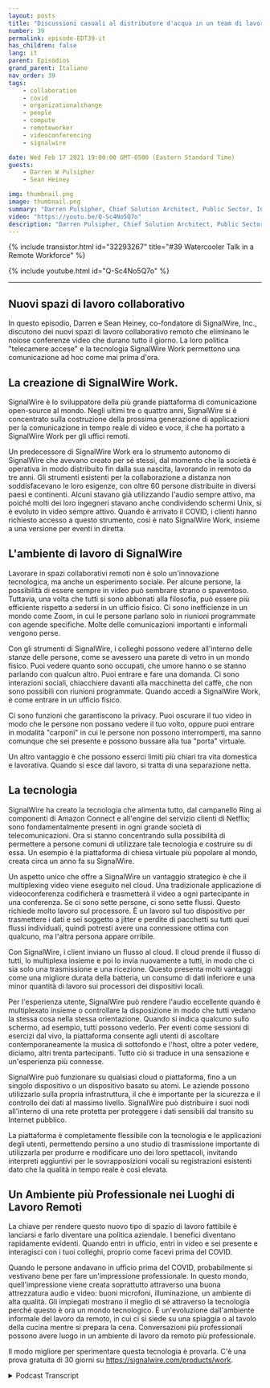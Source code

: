 ```yaml
---
layout: posts
title: "Discussioni casuali al distributore d'acqua in un team di lavoro a distanza"
number: 39
permalink: episode-EDT39-it
has_children: false
lang: it
parent: Episódios
grand_parent: Italiano
nav_order: 39
tags:
    - collaboration
    - covid
    - organizationalchange
    - people
    - compute
    - remoteworker
    - videoconferencing
    - signalwire

date: Wed Feb 17 2021 19:00:00 GMT-0500 (Eastern Standard Time)
guests:
    - Darren W Pulsipher
    - Sean Heiney

img: thumbnail.png
image: thumbnail.png
summary: "Darren Pulsipher, Chief Solution Architect, Public Sector, Intel, e Sean Heiney, co-fondatore di SignalWire, Inc., discutono delle politiche di lavoro a distanza dell'azienda riguardanti le telecamere accese e della loro nuova tecnologia di spazi di lavoro collaborativi a distanza che favorisce la comunicazione ad hoc per la loro forza lavoro completamente remota."
video: "https://youtu.be/Q-Sc4No5Q7o"
description: "Darren Pulsipher, Chief Solution Architect, Public Sector, Intel, e Sean Heiney, co-fondatore di SignalWire, Inc., discutono delle politiche di lavoro a distanza dell'azienda riguardanti le telecamere accese e della loro nuova tecnologia di spazi di lavoro collaborativi a distanza che favorisce la comunicazione ad hoc per la loro forza lavoro completamente remota."
---
```


<div>
{% include transistor.html id="32293267" title="#39 Watercooler Talk in a Remote Workforce" %}

{% include youtube.html id="Q-Sc4No5Q7o" %}
</div>

---

## Nuovi spazi di lavoro collaborativo

In questo episodio, Darren e Sean Heiney, co-fondatore di SignalWire, Inc., discutono dei nuovi spazi di lavoro collaborativo remoto che eliminano le noiose conferenze video che durano tutto il giorno. La loro politica "telecamere accese" e la tecnologia SignalWire Work permettono una comunicazione ad hoc come mai prima d'ora.

## La creazione di SignalWire Work.

SignalWire è lo sviluppatore della più grande piattaforma di comunicazione open-source al mondo. Negli ultimi tre o quattro anni, SignalWire si è concentrato sulla costruzione della prossima generazione di applicazioni per la comunicazione in tempo reale di video e voce, il che ha portato a SignalWire Work per gli uffici remoti.

Un predecessore di SignalWire Work era lo strumento autonomo di SignalWire che avevano creato per sé stessi, dal momento che la società è operativa in modo distribuito fin dalla sua nascita, lavorando in remoto da tre anni. Gli strumenti esistenti per la collaborazione a distanza non soddisfacevano le loro esigenze, con oltre 60 persone distribuite in diversi paesi e continenti. Alcuni stavano già utilizzando l'audio sempre attivo, ma poiché molti dei loro ingegneri stavano anche condividendo schermi Unix, si è evoluto in video sempre attivo. Quando è arrivato il COVID, i clienti hanno richiesto accesso a questo strumento, così è nato SignalWire Work, insieme a una versione per eventi in diretta.

## L'ambiente di lavoro di SignalWire

Lavorare in spazi collaborativi remoti non è solo un'innovazione tecnologica, ma anche un esperimento sociale. Per alcune persone, la possibilità di essere sempre in video può sembrare strano o spaventoso. Tuttavia, una volta che tutti si sono abbonati alla filosofia, può essere più efficiente rispetto a sedersi in un ufficio fisico. Ci sono inefficienze in un mondo come Zoom, in cui le persone parlano solo in riunioni programmate con agende specifiche. Molte delle comunicazioni importanti e informali vengono perse.

Con gli strumenti di SignalWire, i colleghi possono vedere all'interno delle stanze delle persone, come se avessero una parete di vetro in un mondo fisico. Puoi vedere quanto sono occupati, che umore hanno o se stanno parlando con qualcun altro. Puoi entrare e fare una domanda. Ci sono interazioni sociali, chiacchiere davanti alla macchinetta del caffè, che non sono possibili con riunioni programmate. Quando accedi a SignalWire Work, è come entrare in un ufficio fisico.

Ci sono funzioni che garantiscono la privacy. Puoi oscurare il tuo video in modo che le persone non possano vedere il tuo volto, oppure puoi entrare in modalità "carponi" in cui le persone non possono interromperti, ma sanno comunque che sei presente e possono bussare alla tua "porta" virtuale.

Un altro vantaggio è che possono esserci limiti più chiari tra vita domestica e lavorativa. Quando si esce dal lavoro, si tratta di una separazione netta.

## La tecnologia

SignalWire ha creato la tecnologia che alimenta tutto, dal campanello Ring ai componenti di Amazon Connect e all'engine del servizio clienti di Netflix; sono fondamentalmente presenti in ogni grande società di telecomunicazioni. Ora si stanno concentrando sulla possibilità di permettere a persone comuni di utilizzare tale tecnologia e costruire su di essa. Un esempio è la piattaforma di chiesa virtuale più popolare al mondo, creata circa un anno fa su SignalWire.

Un aspetto unico che offre a SignalWire un vantaggio strategico è che il multiplexing video viene eseguito nel cloud. Una tradizionale applicazione di videoconferenza codificherà e trasmetterà il video a ogni partecipante in una conferenza. Se ci sono sette persone, ci sono sette flussi. Questo richiede molto lavoro sul processore. È un lavoro sul tuo dispositivo per trasmettere i dati e sei soggetto a jitter e perdite di pacchetti su tutti quei flussi individuali, quindi potresti avere una connessione ottima con qualcuno, ma l'altra persona appare orribile.

Con SignalWire, i client inviano un flusso al cloud. Il cloud prende il flusso di tutti, lo multiplexa insieme e poi lo invia nuovamente a tutti, in modo che ci sia solo una trasmissione e una ricezione. Questo presenta molti vantaggi come una migliore durata della batteria, un consumo di dati inferiore e una minor quantità di lavoro sui processori dei dispositivi locali.

Per l'esperienza utente, SignalWire può rendere l'audio eccellente quando è multiplexato insieme o controllare la disposizione in modo che tutti vedano la stessa cosa nella stessa orientazione. Quando si indica qualcuno sullo schermo, ad esempio, tutti possono vederlo. Per eventi come sessioni di esercizi dal vivo, la piattaforma consente agli utenti di ascoltare contemporaneamente la musica di sottofondo e l'host, oltre a poter vedere, diciamo, altri trenta partecipanti. Tutto ciò si traduce in una sensazione e un'esperienza più connesse.

SignalWire può funzionare su qualsiasi cloud o piattaforma, fino a un singolo dispositivo o un dispositivo basato su atomi. Le aziende possono utilizzarlo sulla propria infrastruttura, il che è importante per la sicurezza e il controllo dei dati al massimo livello. SignalWire può distribuire i suoi nodi all'interno di una rete protetta per proteggere i dati sensibili dal transito su Internet pubblico.

La piattaforma è completamente flessibile con la tecnologia e le applicazioni degli utenti, permettendo persino a uno studio di trasmissione importante di utilizzarla per produrre e modificare uno dei loro spettacoli, invitando interpreti aggiuntivi per le sovrapposizioni vocali su registrazioni esistenti dato che la qualità in tempo reale è così elevata.

## Un Ambiente più Professionale nei Luoghi di Lavoro Remoti

La chiave per rendere questo nuovo tipo di spazio di lavoro fattibile è lanciarsi e farlo diventare una politica aziendale. I benefici diventano rapidamente evidenti. Quando entri in ufficio, entri in video e sei presente e interagisci con i tuoi colleghi, proprio come facevi prima del COVID.

Quando le persone andavano in ufficio prima del COVID, probabilmente si vestivano bene per fare un'impressione professionale. In questo mondo, quell'impressione viene creata soprattutto attraverso una buona attrezzatura audio e video: buoni microfoni, illuminazione, un ambiente di alta qualità. Gli impiegati mostrano il meglio di sé attraverso la tecnologia perché questo è ora un mondo tecnologico. È un'evoluzione dall'ambiente informale del lavoro da remoto, in cui ci si siede su una spiaggia o al tavolo della cucina mentre si prepara la cena. Conversazioni più professionali possono avere luogo in un ambiente di lavoro da remoto più professionale.

Il modo migliore per sperimentare questa tecnologia è provarla. C'è una prova gratuita di 30 giorni su https://signalwire.com/products/work.



<details>
<summary> Podcast Transcript </summary>

<p></p>

</details>
